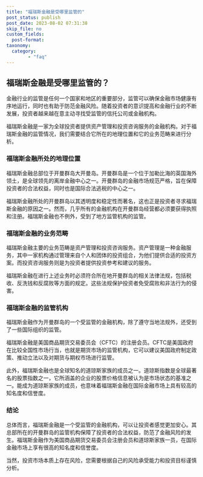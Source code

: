 ```yaml
---
title: "福瑞斯金融是受哪里监管的"
post_status: publish
post_date: 2023-08-02 07:31:38
skip_file: no
custom_fields: 
  post-format: 
taxonomy:
  category:
        - "faq"
---
```


## 福瑞斯金融是受哪里监管的？

金融行业的监管是任何一个国家和地区的重要部分，监管可以确保金融市场健康有序地运行，同时也有助于防范金融风险。随着投资者的意识提高和金融行业的不断发展，投资者越来越在意主动寻找受监管的信托公司或金融机构。

福瑞斯金融是一家为全球投资者提供资产管理和投资咨询服务的金融机构。对于福瑞斯金融的监管情况，我们需要结合它所在的地理位置和它的业务范畴来进行分析。

### 福瑞斯金融所处的地理位置

福瑞斯金融总部位于开曼群岛大开曼岛。开曼群岛是一个位于加勒比海的英国海外领土，是全球领先的离岸金融中心之一。开曼群岛的金融市场规范严格，旨在保障投资者的合法权益，同时也是国际合法逃税的中心之一。

福瑞斯金融所处的开曼群岛以其透明度和稳定性而著名，这也正是投资者寻求福瑞斯金融的原因之一。然而，几乎所有的金融机构在开曼群岛经营都必须要获得执照和注册。福瑞斯金融也不例外，受到了地方监管机构的监管。

### 福瑞斯金融的业务范畴

福瑞斯金融主要的业务范畴是资产管理和投资咨询服务。资产管理是一种金融服务，其中一家机构通过管理来自个人和团体的投资组合，为他们提供合适的投资方案。而投资咨询服务则是为投资者提供投资参考和建议的服务。

福瑞斯金融在进行上述业务时必须符合所在地开曼群岛的相关法律法规，包括税收、反洗钱和反腐败等方面的规定。这些法规保护投资者免受腐败和非法行为的侵害。

### 福瑞斯金融的监管机构

福瑞斯金融作为开曼群岛的一个受监管的金融机构，除了遵守当地法规外，还受到了一些国际组织的监管。

福瑞斯金融是美国商品期货交易委员会（CFTC）的注册会员。CFTC是美国政府在比较全国性市场行当，也就是期货市场的监管机构，它可以建议美国政府制定政策、推动立法以及对期货与期权市场进行监管。

此外，福瑞斯金融也是全球知名的道琼斯家族的成员之一。道琼斯指数是全球最著名的股票指数之一，它所涵盖的企业的股票价格信息被认为是市场状态的基准之一。能成为道琼斯家族的成员，也意味着福瑞斯金融在国际金融市场上具有较高的知名度和信誉度。

### 结论

总体而言，福瑞斯金融是一个受监管的金融机构，可以让投资者感觉更加安心。其总部所在的开曼群岛的监管机构保障了投资者的合法权益，防范了金融风险的发生。福瑞斯金融作为美国商品期货交易委员会注册会员和道琼斯家族一员，在国际金融市场上享有很高的知名度和信誉度。

当然，投资市场本质上存在风险，您需要根据自己的风险承受能力和投资目标谨慎分析。
